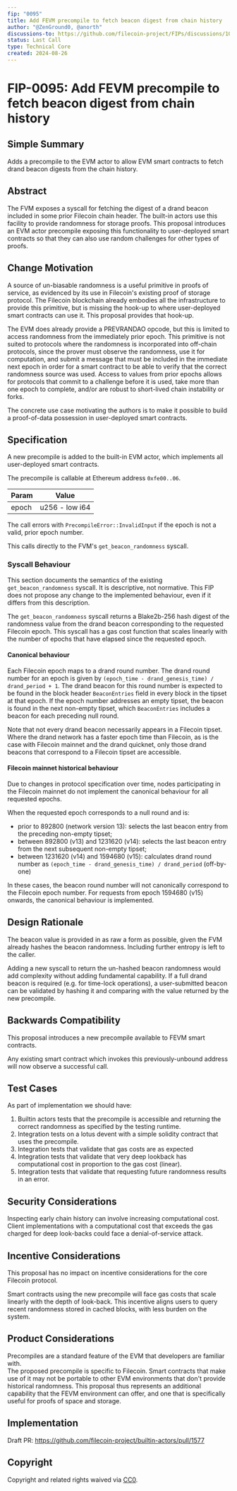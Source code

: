```yaml
---
fip: "0095"
title: Add FEVM precompile to fetch beacon digest from chain history 
author: "@ZenGround0, @anorth"
discussions-to: https://github.com/filecoin-project/FIPs/discussions/1051
status: Last Call
type: Technical Core
created: 2024-08-26
---
```


# FIP-0095: Add FEVM precompile to fetch beacon digest from chain history 

## Simple Summary

Adds a precompile to the EVM actor to allow EVM smart contracts to fetch drand beacon digests from the chain history.

## Abstract
The FVM exposes a syscall for fetching the digest of a drand beacon included in some prior Filecoin chain header.
The built-in actors use this facility to provide randomness for storage proofs.
This proposal introduces an EVM actor precompile exposing this functionality to user-deployed smart contracts
so that they can also use random challenges for other types of proofs.

## Change Motivation
A source of un-biasable randomness is a useful primitive in proofs of service, 
as evidenced by its use in Filecoin's existing proof of storage protocol.
The Filecoin blockchain already embodies all the infrastructure to provide this primitive, 
but is missing the hook-up to where user-deployed smart contracts can use it. 
This proposal provides that hook-up.

The EVM does already provide a PREVRANDAO opcode, but this is limited to access randomness from the immediately prior epoch.
This primitive is not suited to protocols where the randomness is incorporated into off-chain protocols, 
since the prover must observe the randomness, use it for computation, and submit a message that must be included in the immediate next epoch 
in order for a smart contract to be able to verify that the correct randomness source was used.
Access to values from prior epochs allows for protocols that commit to a challenge before it is used,
take more than one epoch to complete, and/or are robust to short-lived chain instability or forks.

The concrete use case motivating the authors is to make it possible to build a proof-of-data possession in user-deployed smart contracts.

## Specification
A new precompile is added to the built-in EVM actor, which implements all user-deployed smart contracts.

The precompile is callable at Ethereum address `0xfe00..06`.

| Param            | Value                     |
|------------------|---------------------------|
| epoch            | u256 - low i64            |

The call errors with `PrecompileError::InvalidInput` if the epoch is not a valid, prior epoch number.

This calls directly to the FVM's `get_beacon_randomness` syscall.

### Syscall Behaviour
This section documents the semantics of the existing `get_beacon_randomness` syscall.
It is descriptive, not normative.
This FIP does not propose any change to the implemented behaviour, even if it differs from this description. 

The `get_beacon_randomness` syscall returns a Blake2b-256 hash digest of the
randomness value from the drand beacon corresponding to the requested Filecoin epoch. 
This syscall has a gas cost function that scales linearly with the number of epochs that have elapsed since
the requested epoch.

#### Canonical behaviour
Each Filecoin epoch maps to a drand round number.
The drand round number for an epoch is given by `(epoch_time - drand_genesis_time) / drand_period + 1`.
The drand beacon for this round number is expected to be found in the block header `BeaconEntries` field
in every block in the tipset at that epoch.
If the epoch number addresses an empty tipset, the beacon is found in the next non-empty tipset, 
which `BeaconEntries` includes a beacon for each preceding null round.

Note that not every drand beacon necessarily appears in a Filecoin tipset.
Where the drand network has a faster epoch time than Filecoin, as is the case with Filecoin mainnet and
the drand quicknet, only those drand beacons that correspond to a Filecoin tipset are accessible.

#### Filecoin mainnet historical behaviour
Due to changes in protocol specification over time, nodes participating in the Filecoin mainnet
do not implement the canonical behaviour for all requested epochs.

When the requested epoch corresponds to a null round and is:
- prior to 892800 (network version 13): selects the last beacon entry from the preceding non-empty tipset;
- between 892800 (v13) and 1231620 (v14): selects the last beacon entry from the next subsequent non-empty tipset;
- between 1231620 (v14) and 1594680 (v15): calculates drand round number as `(epoch_time - drand_genesis_time) / drand_period` (off-by-one)

In these cases, the beacon round number will not canonically correspond to the Filecoin epoch number.
For requests from epoch 1594680 (v15) onwards, the canonical behaviour is implemented.

## Design Rationale
The beacon value is provided in as raw a form as possible, given the FVM already hashes the beacon randomness.
Including further entropy is left to the caller.

Adding a new syscall to return the un-hashed beacon randomness would add complexity without adding fundamental capability.
If a full drand beacon is required (e.g. for time-lock operations), a user-submitted beacon can be validated by hashing it
and comparing with the value returned by the new precompile.

## Backwards Compatibility
This proposal introduces a new precompile available to FEVM smart contracts.

Any existing smart contract which invokes this previously-unbound address will now observe a successful call.

## Test Cases
As part of implementation we should have:
1. Builtin actors tests that the precompile is accessible and returning the correct randomness as specified by the testing runtime.  
2. Integration tests on a lotus devent with a simple solidity contract that uses the precompile.
3. Integration tests that validate that gas costs are as expected
4. Integration tests that validate that very deep lookback has computational cost in proportion to the gas cost (linear).
5. Integration tests that validate that requesting future randomness results in an error.

## Security Considerations
Inspecting early chain history can involve increasing computational cost.
Client implementations with a computational cost that exceeds the gas charged for deep look-backs could face
a denial-of-service attack.

## Incentive Considerations
This proposal has no impact on incentive considerations for the core Filecoin protocol.

Smart contracts using the new precompile will face gas costs that scale linearly with the depth of look-back.
This incentive aligns users to query recent randomness stored in cached blocks, with less burden on the system.

## Product Considerations
Precompiles are a standard feature of the EVM that developers are familiar with.  
The proposed precompile is specific to Filecoin.
Smart contracts that make use of it may not be portable to other EVM environments that don't provide historical randomness.
This proposal thus represents an additional capability that the FEVM environment can offer, 
and one that is specifically useful for proofs of space and storage. 

## Implementation
Draft PR: https://github.com/filecoin-project/builtin-actors/pull/1577

## Copyright
Copyright and related rights waived via [CC0](https://creativecommons.org/publicdomain/zero/1.0/).
